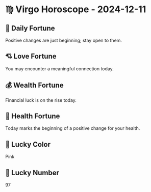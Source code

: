 # ♍ Virgo Horoscope - 2024-12-11

## 🎯 Daily Fortune

Positive changes are just beginning; stay open to them.

## 💘 Love Fortune

You may encounter a meaningful connection today.

## 💰 Wealth Fortune

Financial luck is on the rise today.

## 🌱 Health Fortune

Today marks the beginning of a positive change for your health.

## 🎨 Lucky Color

Pink

## 🔢 Lucky Number

97
